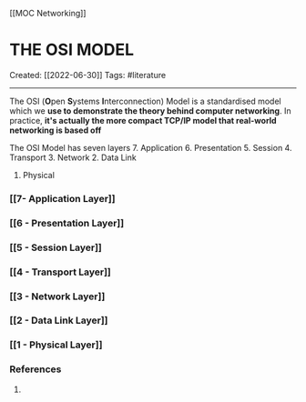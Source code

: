 [[MOC Networking]]

# THE OSI MODEL
Created:  [[2022-06-30]]
Tags: #literature 

---
The OSI (**O**pen **S**ystems **I**nterconnection) Model is a standardised model which we **use to demonstrate the theory behind computer networking**. In practice, **it's actually the more compact TCP/IP model that real-world networking is based off**


The OSI Model has seven layers
7. Application
6. Presentation
5. Session
4. Transport
3. Network
2. Data Link
1.  Physical 


### [[7- Application Layer]] 


### [[6 - Presentation Layer]]


### [[5 - Session Layer]]


### [[4 - Transport Layer]]


### [[3 - Network Layer]]


### [[2 - Data Link Layer]]


### [[1 - Physical Layer]]












### References
1. 